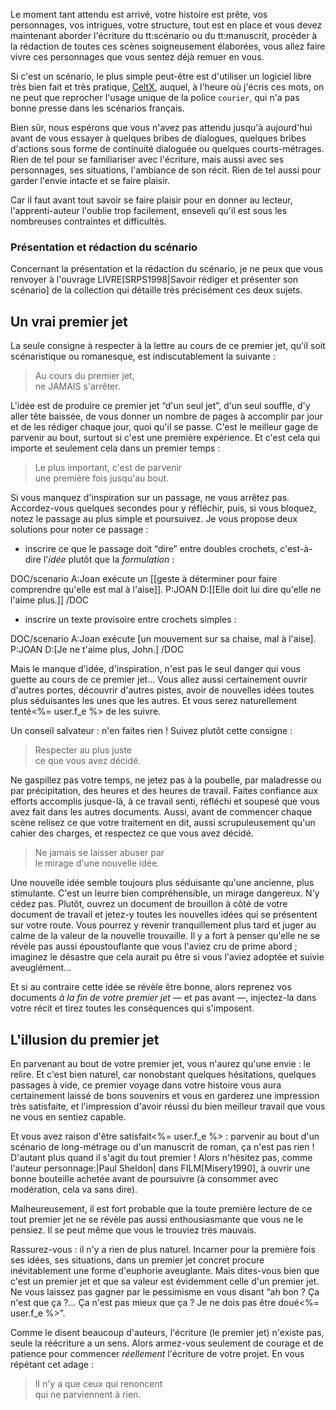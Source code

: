 <!-- Page: #231 Le premier jet -->


Le moment tant attendu est arrivé, votre histoire est prête, vos personnages, vos intrigues, votre structure, tout est en place et vous devez maintenant aborder l'écriture du tt:scénario ou du tt:manuscrit, procéder à la rédaction de toutes ces scènes soigneusement élaborées, vous allez faire vivre ces personnages que vous sentez déjà remuer en vous.

Si c'est un scénario, le plus simple peut-être est d'utiliser un logiciel libre très bien fait et très pratique, [CeltX](http://www.celtx.com), auquel, à l'heure où j'écris ces mots, on ne peut que reprocher l'usage unique de la police `courier`, qui n'a pas bonne presse dans les scénarios français. 

Bien sûr, nous espérons que vous n'avez pas attendu jusqu'à aujourd'hui avant de vous essayer à quelques bribes de dialogues, quelques bribes d'actions sous forme de continuité dialoguée ou quelques courts-métrages. Rien de tel pour se familiariser avec l'écriture, mais aussi avec ses personnages, ses situations, l'ambiance de son récit. Rien de tel aussi pour garder l'envie intacte et se faire plaisir.

Car il faut avant tout savoir se faire plaisir pour en donner au lecteur, l'apprenti-auteur l'oublie trop facilement, enseveli qu'il est sous les nombreuses contraintes et difficultés.

### Présentation et rédaction du scénario

Concernant la présentation et la rédaction du scénario, je ne peux que vous renvoyer à l'ouvrage LIVRE[SRPS1998|Savoir rédiger et présenter son scénario] de la collection qui détaille très précisément ces deux sujets.

## Un vrai premier jet

La seule consigne à respecter à la lettre au cours de ce premier jet, qu'il soit scénaristique ou romanesque, est indiscutablement la suivante :

> Au cours du premier jet,<br>ne JAMAIS s'arrêter.

L'idée est de produire ce premier jet “d'un seul jet”, d'un seul souffle, d'y aller tête baissée, de vous donner un nombre de pages à accomplir par jour et de les rédiger chaque jour, quoi qu'il se passe. C'est le meilleur gage de parvenir au bout, surtout si c'est une première expérience. Et c'est cela qui importe et seulement cela dans un premier temps :

> Le plus important, c'est de parvenir<br>une première fois jusqu'au bout.

Si vous manquez d'inspiration sur un passage, ne vous arrêtez pas. Accordez-vous quelques secondes pour y réfléchir, puis, si vous bloquez, notez le passage au plus simple et poursuivez. Je vous propose deux solutions pour noter ce passage :

* inscrire ce que le passage doit “dire” entre doubles crochets, c'est-à-dire l'*idée* plutôt que la *formulation* :

DOC/scenario
A:Joan exécute un [[geste à déterminer pour faire comprendre qu'elle est mal à l'aise]].
P:JOAN
D:[[Elle doit lui dire qu'elle ne l'aime plus.]]
/DOC

* inscrire un texte provisoire entre crochets simples :

DOC/scenario
A:Joan exécute [un mouvement sur sa chaise, mal à l'aise].
P:JOAN
D:[Je ne t'aime plus, John.]
/DOC

Mais le manque d'idée, d'inspiration, n'est pas le seul danger qui vous guette au cours de ce premier jet… Vous allez aussi certainement ouvrir d'autres portes,  découvrir d'autres pistes, avoir de nouvelles idées toutes plus séduisantes les unes que les autres. Et vous serez naturellement tenté<%= user.f_e %> de les suivre. 

Un conseil salvateur : n'en faites rien ! Suivez plutôt cette consigne :

> Respecter au plus juste<br>ce que vous avez décidé.

Ne gaspillez pas votre temps, ne jetez pas à la poubelle, par maladresse ou par précipitation, des heures et des heures de travail. Faites confiance aux efforts accomplis jusque-là, à ce travail senti, réfléchi et soupesé que vous avez fait dans les autres documents. Aussi, avant de commencer chaque scène relisez ce que votre traitement en dit, aussi scrupuleusement qu'un cahier des charges, et respectez ce que vous avez décidé.

> Ne jamais se laisser abuser par<br>le mirage d'une nouvelle idée.

Une nouvelle idée semble toujours plus séduisante qu'une ancienne, plus stimulante. C'est un leurre bien compréhensible, un mirage dangereux. N'y cédez pas. Plutôt, ouvrez un document de brouillon à côté de votre document de travail et jetez-y toutes les nouvelles idées qui se présentent sur votre route. Vous pourrez y revenir tranquillement plus tard et juger au calme de la valeur de la nouvelle trouvaille. Il y a fort à penser qu'elle ne se révèle pas aussi époustouflante que vous l'aviez cru de prime abord ; imaginez le désastre que cela aurait pu être si vous l'aviez adoptée et suivie aveuglément… 

Et si au contraire cette idée se révèle être bonne, alors reprenez vos documents *à la fin de votre premier jet* — et pas avant —, injectez-la dans votre récit et tirez toutes les conséquences qui s'imposent.

## L'illusion du premier jet

En parvenant au bout de votre premier jet, vous n'aurez qu'une envie : le relire. Et c'est bien naturel, car nonobstant quelques hésitations, quelques passages à vide, ce premier voyage dans votre histoire vous aura certainement laissé de bons souvenirs et vous en garderez une impression très satisfaite, et l'impression d'avoir réussi du bien meilleur travail que vous ne vous en sentiez capable.

Et vous avez raison d'être satisfait<%= user.f_e %> : parvenir au bout d'un scénario de long-métrage ou d'un manuscrit de roman, ça n'est pas rien ! D'autant plus quand il s'agit du tout premier ! Alors n'hésitez pas, comme l'auteur personnage:|Paul Sheldon| dans FILM[Misery1990], à ouvrir une bonne bouteille achetée avant de poursuivre (à consommer avec modération, cela va sans dire).

Malheureusement, il est fort probable que la toute première lecture de ce tout premier jet ne se révèle pas aussi enthousiasmante que vous ne le pensiez. Il se peut même que vous le trouviez très mauvais.

Rassurez-vous : il n'y a rien de plus naturel. Incarner pour la première fois ses idées, ses situations, dans un premier jet concret procure inévitablement une forme d'euphorie aveuglante. Mais dites-vous bien que c'est un premier jet et que sa valeur est évidemment celle d'un premier jet. Ne vous laissez pas gagner par le pessimisme en vous disant “ah bon ? Ça n'est que ça ?… Ça n'est pas mieux que ça ? Je ne dois pas être doué<%= user.f_e %>”.

Comme le disent beaucoup d'auteurs, l'écriture (le premier jet) n'existe pas, seule la réécriture a un sens. Alors armez-vous seulement de courage et de patience pour commencer *réellement* l'écriture de votre projet. En vous répétant cet adage&nbsp;:

> Il n'y a que ceux qui renoncent<br>qui ne parviennent à rien.
